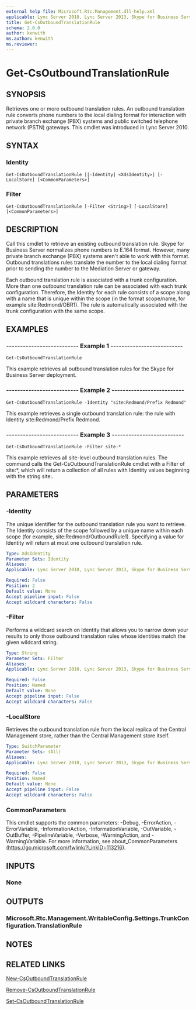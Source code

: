 ```yaml
---
external help file: Microsoft.Rtc.Management.dll-help.xml
applicable: Lync Server 2010, Lync Server 2013, Skype for Business Server 2015, Skype for Business Server 2019
title: Get-CsOutboundTranslationRule
schema: 2.0.0
author: kenwith
ms.author: kenwith
ms.reviewer:
---
```


# Get-CsOutboundTranslationRule

## SYNOPSIS
Retrieves one or more outbound translation rules.
An outbound translation rule converts phone numbers to the local dialing format for interaction with private branch exchange (PBX) systems and public switched telephone network (PSTN) gateways.
This cmdlet was introduced in Lync Server 2010.


## SYNTAX

### Identity
```
Get-CsOutboundTranslationRule [[-Identity] <XdsIdentity>] [-LocalStore] [<CommonParameters>]
```

### Filter
```
Get-CsOutboundTranslationRule [-Filter <String>] [-LocalStore] [<CommonParameters>]
```

## DESCRIPTION
Call this cmdlet to retrieve an existing outbound translation rule.
Skype for Business Server normalizes phone numbers to E.164 format.
However, many private branch exchange (PBX) systems aren't able to work with this format.
Outbound translations rules translate the number to the local dialing format prior to sending the number to the Mediation Server or gateway.

Each outbound translation rule is associated with a trunk configuration.
More than one outbound translation rule can be associated with each trunk configuration.
Therefore, the Identity for each rule consists of a scope along with a name that is unique within the scope (in the format scope/name, for example site:Redmond/OBR1).
The rule is automatically associated with the trunk configuration with the same scope.


## EXAMPLES

### -------------------------- Example 1 --------------------------
```
Get-CsOutboundTranslationRule
```

This example retrieves all outbound translation rules for the Skype for Business Server deployment.

### -------------------------- Example 2 --------------------------
```
Get-CsOutboundTranslationRule -Identity "site:Redmond/Prefix Redmond"
```

This example retrieves a single outbound translation rule: the rule with Identity site:Redmond/Prefix Redmond.

### -------------------------- Example 3 --------------------------
```
Get-CsOutboundTranslationRule -Filter site:*
```

This example retrieves all site-level outbound translation rules.
The command calls the Get-CsOutboundTranslationRule cmdlet with a Filter of site:*, which will return a collection of all rules with Identity values beginning with the string site:.


## PARAMETERS

### -Identity
The unique identifier for the outbound translation rule you want to retrieve.
The Identity consists of the scope followed by a unique name within each scope (for example, site:Redmond/OutboundRule1).
Specifying a value for Identity will return at most one outbound translation rule.

```yaml
Type: XdsIdentity
Parameter Sets: Identity
Aliases: 
Applicable: Lync Server 2010, Lync Server 2013, Skype for Business Server 2015, Skype for Business Server 2019

Required: False
Position: 2
Default value: None
Accept pipeline input: False
Accept wildcard characters: False
```

### -Filter
Performs a wildcard search on Identity that allows you to narrow down your results to only those outbound translation rules whose identities match the given wildcard string.

```yaml
Type: String
Parameter Sets: Filter
Aliases: 
Applicable: Lync Server 2010, Lync Server 2013, Skype for Business Server 2015, Skype for Business Server 2019

Required: False
Position: Named
Default value: None
Accept pipeline input: False
Accept wildcard characters: False
```

### -LocalStore
Retrieves the outbound translation rule from the local replica of the Central Management store, rather than the Central Management store itself.

```yaml
Type: SwitchParameter
Parameter Sets: (All)
Aliases: 
Applicable: Lync Server 2010, Lync Server 2013, Skype for Business Server 2015, Skype for Business Server 2019

Required: False
Position: Named
Default value: None
Accept pipeline input: False
Accept wildcard characters: False
```

### CommonParameters
This cmdlet supports the common parameters: -Debug, -ErrorAction, -ErrorVariable, -InformationAction, -InformationVariable, -OutVariable, -OutBuffer, -PipelineVariable, -Verbose, -WarningAction, and -WarningVariable. For more information, see about_CommonParameters (https://go.microsoft.com/fwlink/?LinkID=113216).


## INPUTS

### None


## OUTPUTS

### Microsoft.Rtc.Management.WritableConfig.Settings.TrunkConfiguration.TranslationRule


## NOTES


## RELATED LINKS

[New-CsOutboundTranslationRule](New-CsOutboundTranslationRule.md)

[Remove-CsOutboundTranslationRule](Remove-CsOutboundTranslationRule.md)

[Set-CsOutboundTranslationRule](Set-CsOutboundTranslationRule.md)

